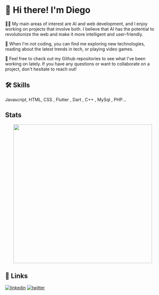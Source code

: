 
# 👋 Hi there! I'm Diego



👨‍💻 My main areas of interest are AI and web development, and I enjoy working on projects that involve both. I believe that AI has the potential to revolutionize the web and make it more intelligent and user-friendly.

🚀 When I'm not coding, you can find me exploring new technologies, reading about the latest trends in tech, or playing video games.

🌟 Feel free to check out my Github repositories to see what I've been working on lately. If you have any questions or want to collaborate on a project, don't hesitate to reach out!


## 🛠 Skills
Javascript, HTML, CSS , Flutter , Dart , C++ , MySql , PHP...


## Stats
<p align="center">
	<img width="450em" src="https://github-readme-stats.vercel.app/api?username=diego1403&show_icons=true&theme=dark#gh-dark-mode-only"/>
</p>


## 🔗 Links
[![linkedin](https://img.shields.io/badge/linkedin-0A66C2?style=for-the-badge&logo=linkedin&logoColor=white)](https://www.linkedin.com/in/diego1403/)
[![twitter](https://img.shields.io/badge/twitter-1DA1F2?style=for-the-badge&logo=twitter&logoColor=white)](https://twitter.com/HolaSoyDiegooo)

